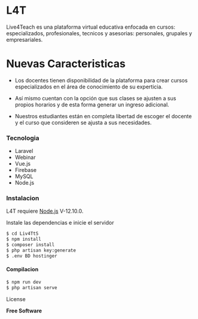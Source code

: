 # L4T

Live4Teach es una plataforma virtual educativa enfocada en cursos: especializados, profesionales, tecnicos y asesorias: personales, grupales y empresariales.

# Nuevas Caracteristicas

-   Los docentes tienen disponibilidad de la plataforma para crear
    cursos especializados en el área de conocimiento de su
    experticia.

-   Así mismo cuentan con la opción que sus clases se ajusten a sus
    propios horarios y de esta forma generar un ingreso adicional.

-   Nuestros estudiantes están en completa libertad de escoger el
    docente y el curso que consideren se ajusta a sus necesidades.

### Tecnologia

-   Laravel
-   Webinar
-   Vue.js
-   Firebase
-   MySQL
-   Node.js

### Instalacion

L4T requiere [Node.js](https://nodejs.org/) V-12.10.0.

Instale las dependencias e inicie el servidor

```sh
$ cd Liv4TtS
$ npm install
$ composer install
$ php artisan key:generate
$ .env BD hostinger
```

#### Compilacion

```sh
$ npm run dev
$ php artisan serve
```

License

**Free Software**

[dill]: https://github.com/joemccann/dillinger
[git-repo-url]: https://github.com/joemccann/dillinger.git
[john gruber]: http://daringfireball.net
[df1]: http://daringfireball.net/projects/markdown/
[markdown-it]: https://github.com/markdown-it/markdown-it
[ace editor]: http://ace.ajax.org
[node.js]: http://nodejs.org
[twitter bootstrap]: http://twitter.github.com/bootstrap/
[jquery]: http://jquery.com
[@tjholowaychuk]: http://twitter.com/tjholowaychuk
[express]: http://expressjs.com
[angularjs]: http://angularjs.org
[gulp]: http://gulpjs.com
[pldb]: https://github.com/joemccann/dillinger/tree/master/plugins/dropbox/README.md
[plgh]: https://github.com/joemccann/dillinger/tree/master/plugins/github/README.md
[plgd]: https://github.com/joemccann/dillinger/tree/master/plugins/googledrive/README.md
[plod]: https://github.com/joemccann/dillinger/tree/master/plugins/onedrive/README.md
[plme]: https://github.com/joemccann/dillinger/tree/master/plugins/medium/README.md
[plga]: https://github.com/RahulHP/dillinger/blob/master/plugins/googleanalytics/README.md
